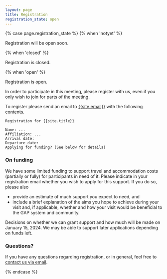 ```yaml
---
layout: page
title: Registration
registration_state: open
---
```


{% case page.registration_state %}
{% when 'notyet' %}
<p class="message">Registration will be open soon.</p>

{% when 'closed' %}
<p class="message">Registration is closed.</p>

{% when 'open' %}
<p class="message">Registration is open.</p>

In order to participate in this meeting, please register with us, even if you only
wish to join for parts of the meeting.

To register please send an email to [{{site.email}}](mailto:{{site.email}}) with the following contents.
```
Registration for {{site.title}}

Name: ...
Affiliation: ...
Arrival date:
Departure date:
Applying for funding? (See below for details)
```

### On funding

We have some limited funding to support travel and accommodation costs
(partially or fully) for participants in need of it. Please indicate in
your registration email whether you wish to apply for this support. If
you do so, please also
- provide an estimate of much support you expect to need, and
- include a brief explanation of the aims you hope to achieve during
  your visit and, if applicable, whether and how your visit would be
  beneficial to the GAP system and community.

Decisions on whether we can grant support and how much will be made on January 15, 2024.
We may be able to support later applications depending on funds left.

### Questions?

<p>
If you have any questions
regarding registration, or in general, feel free to
<a href="mailto:{{site.email}}">contact us via email</a>.
</p>

{% endcase %}
